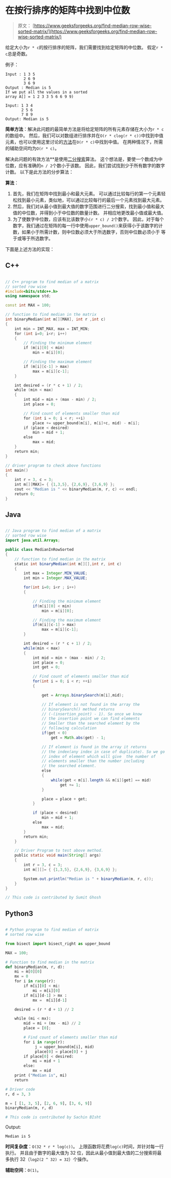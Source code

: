 # 在按行排序的矩阵中找到中位数

> 原文： [https://www.geeksforgeeks.org/find-median-row-wise-sorted-matrix/](https://www.geeksforgeeks.org/find-median-row-wise-sorted-matrix/)

给定大小为`r * c`的按行排序的矩阵，我们需要找到给定矩阵的中位数。 假定`r * c`总是奇数。

例子：

```
Input : 1 3 5
        2 6 9
        3 6 9
Output : Median is 5
If we put all the values in a sorted 
array A[] = 1 2 3 3 5 6 6 9 9)

Input: 1 3 4
       2 5 6
       7 8 9
Output: Median is 5

```



**简单方法**：解决此问题的最简单方法是将给定矩阵的所有元素存储在大小为`r * c`的数组中。 然后，我们可以对数组进行排序并在`O(r * clog(r * c))`中找到中值元素，也可以使用这里讨论的[方法](https://www.geeksforgeeks.org/kth-smallestlargest-element-unsorted-array-set-3-worst-case-linear-time/)在`O(r * c)`中找到中值。 在两种情况下，所需的辅助空间均为`O(r * c)`。

解决此问题的有效方法**是使用[二分搜索](https://www.geeksforgeeks.org/binary-search/)算法。 这个想法是，要使一个数成为中位数，应有准确的`n / 2`个数小于该数。 因此，我们尝试找到少于所有数字的数字计数。 以下是此方法的分步算法：

**算法**：

1.  首先，我们在矩阵中找到最小和最大元素。 可以通过比较每行的第一个元素轻松找到最小元素，类似地，可以通过比较每行的最后一个元素找到最大元素。
2.  然后，我们对从最小值到最大值的数字范围进行二分搜索，找到最小值和最大值的中位数，并得到小于中位数的数量计数。 并相应地更改最小值或最大值。
3.  为了使数字中位数，应该有比该数字小`(r * c) / 2`个数字。 因此，对于每个数字，我们通过在矩阵的每一行中使用`upper_bound()`来获得小于该数字的计数，如果小于所需计数，则中位数必须大于所选数字，否则中位数必须小于 等于或等于所选数字。

下面是上述方法的实现：

## C++ 

```cpp

// C++ program to find median of a matrix 
// sorted row wise 
#include<bits/stdc++.h> 
using namespace std; 

const int MAX = 100; 

// function to find median in the matrix 
int binaryMedian(int m[][MAX], int r ,int c) 
{ 
    int min = INT_MAX, max = INT_MIN; 
    for (int i=0; i<r; i++) 
    { 
        // Finding the minimum element 
        if (m[i][0] < min) 
            min = m[i][0]; 

        // Finding the maximum element 
        if (m[i][c-1] > max) 
            max = m[i][c-1]; 
    } 

    int desired = (r * c + 1) / 2; 
    while (min < max) 
    { 
        int mid = min + (max - min) / 2; 
        int place = 0; 

        // Find count of elements smaller than mid 
        for (int i = 0; i < r; ++i) 
            place += upper_bound(m[i], m[i]+c, mid) - m[i]; 
        if (place < desired) 
            min = mid + 1; 
        else
            max = mid; 
    } 
    return min; 
} 

// driver program to check above functions 
int main() 
{ 
    int r = 3, c = 3; 
    int m[][MAX]= { {1,3,5}, {2,6,9}, {3,6,9} }; 
    cout << "Median is " << binaryMedian(m, r, c) << endl; 
    return 0; 
} 

```

## Java

```java

// Java program to find median of a matrix 
// sorted row wise 
import java.util.Arrays; 

public class MedianInRowSorted  
{ 
    // function to find median in the matrix 
    static int binaryMedian(int m[][],int r, int c) 
    { 
        int max = Integer.MIN_VALUE; 
        int min = Integer.MAX_VALUE; 

        for(int i=0; i<r ; i++) 
        { 

            // Finding the minimum element 
            if(m[i][0] < min) 
                min = m[i][0]; 

            // Finding the maximum element 
            if(m[i][c-1] > max) 
                max = m[i][c-1]; 
        } 

        int desired = (r * c + 1) / 2; 
        while(min < max) 
        { 
            int mid = min + (max - min) / 2; 
            int place = 0; 
            int get = 0; 

            // Find count of elements smaller than mid 
            for(int i = 0; i < r; ++i) 
            { 

                get = Arrays.binarySearch(m[i],mid); 

                // If element is not found in the array the  
                // binarySearch() method returns  
                // (-(insertion_point) - 1). So once we know  
                // the insertion point we can find elements 
                // Smaller than the searched element by the  
                // following calculation 
                if(get < 0) 
                    get = Math.abs(get) - 1; 

                // If element is found in the array it returns  
                // the index(any index in case of duplicate). So we go to last 
                // index of element which will give  the number of  
                // elements smaller than the number including  
                // the searched element. 
                else
                { 
                    while(get < m[i].length && m[i][get] == mid) 
                        get += 1; 
                } 

                place = place + get; 
            } 

            if (place < desired) 
                min = mid + 1; 
            else
                max = mid; 
        } 
        return min; 
    } 

    // Driver Program to test above method. 
    public static void main(String[] args)  
    { 
        int r = 3, c = 3; 
        int m[][]= { {1,3,5}, {2,6,9}, {3,6,9} }; 

        System.out.println("Median is " + binaryMedian(m, r, c)); 
    } 
} 

// This code is contributed by Sumit Ghosh 

```

## Python3

```py

# Python program to find median of matrix 
# sorted row wise 

from bisect import bisect_right as upper_bound 

MAX = 100; 

# Function to find median in the matrix 
def binaryMedian(m, r, d): 
    mi = m[0][0] 
    mx = 0
    for i in range(r): 
        if m[i][0] < mi: 
            mi = m[i][0] 
        if m[i][d-1] > mx : 
            mx =  m[i][d-1] 

    desired = (r * d + 1) // 2

    while (mi < mx): 
        mid = mi + (mx - mi) // 2
        place = [0]; 

        # Find count of elements smaller than mid 
        for i in range(r): 
             j = upper_bound(m[i], mid) 
             place[0] = place[0] + j 
        if place[0] < desired: 
            mi = mid + 1
        else: 
            mx = mid 
    print ("Median is", mi) 
    return    

# Driver code 
r, d = 3, 3

m = [ [1, 3, 5], [2, 6, 9], [3, 6, 9]] 
binaryMedian(m, r, d) 

# This code is contributed by Sachin BIsht 

```

Output:

```
Median is 5

```

**时间复杂度**：`O(32 * r * log(c))`。 上限函数将花费`log(c)`时间，并针对每一行执行。 并且由于数字的最大值为 32 位，因此从最小值到最大值的二分搜索将最多执行 32（`log2(2 ^ 32) = 32`）个操作。

**辅助空间**：`O(1)`。

